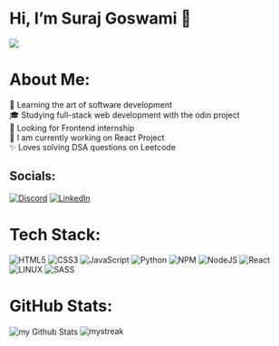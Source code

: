 #  Hi, I’m Suraj Goswami 👋
[![](https://visitcount.itsvg.in/api?id=SurajG20&icon=1&color=6)](https://visitcount.itsvg.in)

#  About Me:
🎯   Learning the art of software development<br>🎓   Studying full-stack web development with the odin project <br>💼 Looking for Frontend internship<br>🌱  I am currently working on React Project <br>✨   Loves solving DSA questions on Leetcode<br>


## Socials:
[![Discord](https://img.shields.io/badge/Discord-%237289DA.svg?logo=discord&logoColor=white)](https://discord.gg/Suraj__#0149) [![LinkedIn](https://img.shields.io/badge/LinkedIn-%230077B5.svg?logo=linkedin&logoColor=white)](https://linkedin.com/in/https://www.linkedin.com/in/suraj-goswami-8b9106246) 

#  Tech Stack:
![HTML5](https://img.shields.io/badge/html5-%23E34F26.svg?style=for-the-badge&logo=html5&logoColor=white) ![CSS3](https://img.shields.io/badge/css3-%231572B6.svg?style=for-the-badge&logo=css3&logoColor=white) ![JavaScript](https://img.shields.io/badge/javascript-%23323330.svg?style=for-the-badge&logo=javascript&logoColor=%23F7DF1E) ![Python](https://img.shields.io/badge/python-3670A0?style=for-the-badge&logo=python&logoColor=ffdd54) ![NPM](https://img.shields.io/badge/NPM-%23000000.svg?style=for-the-badge&logo=npm&logoColor=white) ![NodeJS](https://img.shields.io/badge/node.js-6DA55F?style=for-the-badge&logo=node.js&logoColor=white) ![React](https://img.shields.io/badge/react-%2320232a.svg?style=for-the-badge&logo=react&logoColor=%2361DAFB) ![LINUX](https://img.shields.io/badge/Linux-FCC624?style=for-the-badge&logo=linux&logoColor=black) ![SASS](https://img.shields.io/badge/SASS-hotpink.svg?style=for-the-badge&logo=SASS&logoColor=white)
#  GitHub Stats:

<img align="center" src="https://github-readme-stats.vercel.app/api?username=SurajG20&include_all_commits=true&count_private=true&show_icons=true&line_height=20&title_color=2B5BBD&icon_color=1124BB&text_color=A1A1A1&bg_color=0,000000,130F40" alt="my Github Stats"/>
<img src="https://github-readme-streak-stats.herokuapp.com/?user=SurajG20&theme=tokyonight" alt="mystreak"/>
